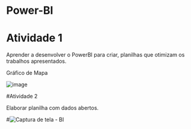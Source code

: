 # Power-BI 

# Atividade 1

 Aprender a desenvolver o PowerBI para criar, planilhas que otimizam os trabalhos apresentados.

Gráfico de Mapa

![image](https://github.com/user-attachments/assets/7e0ab596-b4f9-485c-b723-c29d39456051)


#Atividade 2

Elaborar planilha com dados abertos.

#![Captura de tela - BI](https://github.com/user-attachments/assets/73cf141e-9415-4d8f-9161-8caf52295e87)
